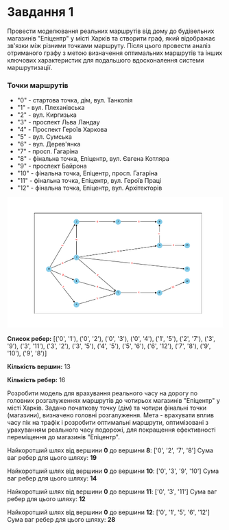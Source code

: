 # Завдання 1

Провести моделювання реальних маршрутів від дому до будівельних магазинів "Епіцентр" у місті Харків та створити граф, який відображає зв'язки між різними точками маршруту. Після цього провести аналіз отриманого графу з метою визначення оптимальних маршрутів та інших ключових характеристик для подальшого вдосконалення системи маршрутизації.

### Точки маршрутів
* "0" - стартова точка, дім, вул. Танкопія
* "1" - вул. Плеханівська
* "2" - вул. Киргизька 
* "3" - проспект Льва Ландау
* "4" - Проспект Героїв Харкова
* "5" - вул. Сумська
* "6" - вул. Дерев'янка
* "7" - просп. Гагаріна
* "8" - фінальна точка, Епіцентр, вул. Євгена Котляра
* "9" - проспект Байрона
* "10" - фінальна точка, Епіцентр, просп. Гагаріна
* "11" - фінальна точка, Епіцентр, вул. Героїв Праці
* "12" - фінальна точка, Епіцентр, вул. Архітекторів

![graph](/graph.png "Граф")

**Список ребер:** [('0', '1'), ('0', '2'), ('0', '3'), ('0', '4'), ('1', '5'), ('2', '7'), ('3', '9'), ('3', '11'), ('3', '2'), ('3', '5'), ('4', '5'), ('5', '6'), ('6', '12'), ('7', '8'), ('9', '10'), ('9', '8')]

**Кількість вершин:** 13

**Кількість ребер:** 16

Розробити модель для врахування реального часу на дорогу по головних розгалуженнях маршрутів до чотирьох магазинів "Епіцентр" у місті Харків. Задано початкову точку (дім) та чотири фінальні точки (магазини), визначено головні розгалуження. Мета - врахувати вплив часу пік на трафік і розробити оптимальні маршрути, оптимізовані з урахуванням реального часу подорожі, для покращення ефективності переміщення до магазинів "Епіцентр".

Найкоротший шлях від вершини **0** до вершини **8**: ['0', '2', '7', '8']
Сума ваг ребер для цього шляху: **19**

Найкоротший шлях від вершини **0** до вершини **10**: ['0', '3', '9', '10']
Сума ваг ребер для цього шляху: **14**

Найкоротший шлях від вершини **0** до вершини **11**: ['0', '3', '11']
Сума ваг ребер для цього шляху: **12**

Найкоротший шлях від вершини **0** до вершини **12**: ['0', '1', '5', '6', '12']
Сума ваг ребер для цього шляху: **28**